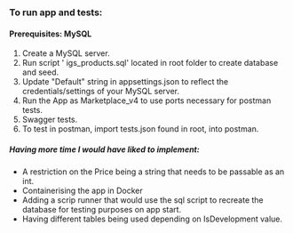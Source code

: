 ﻿### To run app and tests: 

#### Prerequisites: MySQL
1. Create a MySQL server.
2. Run script ' igs_products.sql' located in root folder to create database and seed.
3. Update "Default" string in appsettings.json to reflect the credentials/settings of your MySQL server. 
4. Run the App as Marketplace_v4 to use ports necessary for postman tests.
6. Swagger tests. 
5. To test in postman, import tests.json found in root, into postman. 

##### Having more time I would have liked to implement:
 - A restriction on the Price being a string that needs to be passable as an int.
 - Containerising the app in Docker
 - Adding a scrip runner that would use the sql script to recreate the database for testing purposes on app start.
 - Having different tables being used depending on IsDevelopment value. 